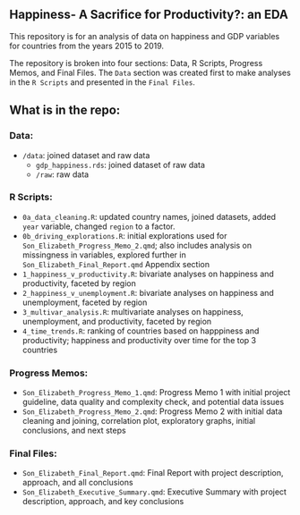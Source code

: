 ## Happiness- A Sacrifice for Productivity?: an EDA

This repository is for an analysis of data on happiness and GDP variables for countries from the years 2015 to 2019.

The repository is broken into four sections: Data, R Scripts, Progress Memos, and Final Files. The `Data` section was created first to make analyses in the `R Scripts` and presented in the `Final Files`.

## What is in the repo:

### Data:
- `/data`: joined dataset and raw data
  - `gdp_happiness.rds`: joined dataset of raw data
  - `/raw`: raw data

### R Scripts:
- `0a_data_cleaning.R`: updated country names, joined datasets, added `year` variable, changed `region` to a factor. 
- `0b_driving_explorations.R`: initial explorations used for `Son_Elizabeth_Progress_Memo_2.qmd`; also includes analysis on missingness in variables, explored further in `Son_Elizabeth_Final_Report.qmd` Appendix section
- `1_happiness_v_productivity.R`: bivariate analyses on happiness and productivity, faceted by region
- `2_happiness_v_unemployment.R`: bivariate analyses on happiness and unemployment, faceted by region
- `3_multivar_analysis.R`: multivariate analyses on happiness, unemployment, and productivity, faceted by region 
- `4_time_trends.R`: ranking of countries based on happpiness and productivity; happiness and productivity over time for the top 3 countries

### Progress Memos:
- `Son_Elizabeth_Progress_Memo_1.qmd`: Progress Memo 1 with initial project guideline, data quality and complexity check, and potential data issues
- `Son_Elizabeth_Progress_Memo_2.qmd`: Progress Memo 2 with initial data cleaning and joining, correlation plot, exploratory graphs, initial conclusions, and next steps

### Final Files:
- `Son_Elizabeth_Final_Report.qmd`: Final Report with project description, approach, and all conclusions
- `Son_Elizabeth_Executive_Summary.qmd`: Executive Summary with project description, approach, and key conclusions